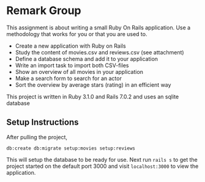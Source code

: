 # Remark Group

This assignment is about writing a small Ruby On Rails application. Use a methodology that works for you or that you are used to.
- Create a new application with Ruby on Rails
- Study the content of movies.csv and reviews.csv (see attachment)
- Define a database schema and add it to your application
- Write an import task to import both CSV-files
- Show an overview of all movies in your application
- Make a search form to search for an actor
- Sort the overview by average stars (rating) in an efficient way


This project is written in Ruby 3.1.0 and Rails 7.0.2 and uses an sqlite database

## Setup Instructions

After pulling the project, 

```db:create db:migrate setup:movies setup:reviews```

This will setup the database to be ready for use.
Next run ```rails s``` to get the project started on the default port 3000 and visit ```localhost:3000``` to view the application.